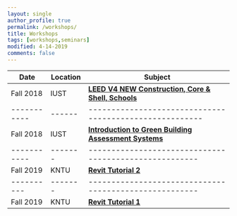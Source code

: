```yaml
---
layout: single
author_profile: true
permalink: /workshops/
title: Workshops
tags: [workshops,seminars]
modified: 4-14-2019
comments: false
---
```



| Date      |Location| **Subject**                                        |
|-----------|--------|----------------------------------------------------|
|Fall 2018  |IUST|    [**LEED V4 NEW Construction, Core & Shell, Schools**](/assets/workshops/LEED.pdf) |
|-----------|------|-------------------------------------------------------|
|Fall 2018 |IUST|     [**Introduction to Green Building Assessment Systems**](/assets/workshops/GBAS.pdf) |
|-----------|-------|------------------------------------------------------|
|Fall 2019 |KNTU|     [**Revit Tutorial 2**](/assets/workshops/Revit2.pdf)|
|----------|-------|------------------------------------------------------|
|Fall 2019|KNTU|     [**Revit Tutorial 1**](/assets/workshops/Revit1.pdf)|

